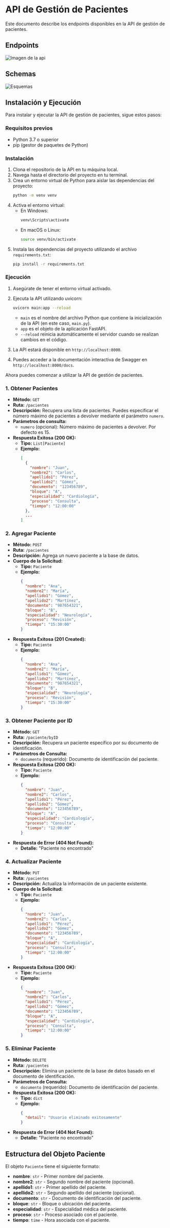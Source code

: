 # API de Gestión de Pacientes

Este documento describe los endpoints disponibles en la API de gestión de pacientes.

## Endpoints
![Imagen de la api](Readme1.png)

## Schemas

![Esquemas](Readme2.png)

## Instalación y Ejecución

Para instalar y ejecutar la API de gestión de pacientes, sigue estos pasos:

### Requisitos previos

- Python 3.7 o superior
- pip (gestor de paquetes de Python)

### Instalación

1. Clona el repositorio de la API en tu máquina local.
2. Navega hasta el directorio del proyecto en tu terminal.
3. Crea un entorno virtual de Python para aislar las dependencias del proyecto:
   ```bash
   python -m venv venv
   ```
4. Activa el entorno virtual:
   - En Windows:
     ```bash
     venv\Scripts\activate
     ```
   - En macOS o Linux:
     ```bash
     source venv/bin/activate
     ```
5. Instala las dependencias del proyecto utilizando el archivo `requirements.txt`:
   ```bash
   pip install -r requirements.txt
   ```

### Ejecución

1. Asegúrate de tener el entorno virtual activado.
2. Ejecuta la API utilizando uvicorn:
   ```bash
   uvicorn main:app --reload
   ```
   - `main` es el nombre del archivo Python que contiene la inicialización de la API (en este caso, `main.py`).
   - `app` es el objeto de la aplicación FastAPI.
   - `--reload` reinicia automáticamente el servidor cuando se realizan cambios en el código.

3. La API estará disponible en `http://localhost:8000`.

4. Puedes acceder a la documentación interactiva de Swagger en `http://localhost:8000/docs`.

Ahora puedes comenzar a utilizar la API de gestión de pacientes.

### 1. Obtener Pacientes

- **Método:** `GET`
- **Ruta:** `/pacientes`
- **Descripción:** Recupera una lista de pacientes. Puedes especificar el número máximo de pacientes a devolver mediante el parámetro `numero`.
- **Parámetros de consulta:**
  - `numero` (opcional): Número máximo de pacientes a devolver. Por defecto es 15.
- **Respuesta Exitosa (200 OK):**
  - **Tipo:** `List[Paciente]`
  - **Ejemplo:**
    ```json
    [
      {
        "nombre": "Juan",
        "nombre2": "Carlos",
        "apellido1": "Pérez",
        "apellido2": "Gómez",
        "documento": "123456789",
        "bloque": "A",
        "especialidad": "Cardiología",
        "proceso": "Consulta",
        "tiempo": "12:00:00"
      },
      ...
    ]
    ```

### 2. Agregar Paciente

- **Método:** `POST`
- **Ruta:** `/pacientes`
- **Descripción:** Agrega un nuevo paciente a la base de datos.
- **Cuerpo de la Solicitud:**
  - **Tipo:** `Paciente`
  - **Ejemplo:**
    ```json
    {
      "nombre": "Ana",
      "nombre2": "María",
      "apellido1": "Gómez",
      "apellido2": "Martínez",
      "documento": "987654321",
      "bloque": "B",
      "especialidad": "Neurología",
      "proceso": "Revisión",
      "tiempo": "15:30:00"
    }
    ```
- **Respuesta Exitosa (201 Created):**
  - **Tipo:** `Paciente`
  - **Ejemplo:**
    ```json
    {
      "nombre": "Ana",
      "nombre2": "María",
      "apellido1": "Gómez",
      "apellido2": "Martínez",
      "documento": "987654321",
      "bloque": "B",
      "especialidad": "Neurología",
      "proceso": "Revisión",
      "tiempo": "15:30:00"
    }
    ```

### 3. Obtener Paciente por ID

- **Método:** `GET`
- **Ruta:** `/paciente/byID`
- **Descripción:** Recupera un paciente específico por su documento de identificación.
- **Parámetros de Consulta:**
  - `documento` (requerido): Documento de identificación del paciente.
- **Respuesta Exitosa (200 OK):**
  - **Tipo:** `Paciente`
  - **Ejemplo:**
    ```json
    {
      "nombre": "Juan",
      "nombre2": "Carlos",
      "apellido1": "Pérez",
      "apellido2": "Gómez",
      "documento": "123456789",
      "bloque": "A",
      "especialidad": "Cardiología",
      "proceso": "Consulta",
      "tiempo": "12:00:00"
    }
    ```
- **Respuesta de Error (404 Not Found):**
  - **Detalle:** "Paciente no encontrado"

### 4. Actualizar Paciente

- **Método:** `PUT`
- **Ruta:** `/pacientes`
- **Descripción:** Actualiza la información de un paciente existente.
- **Cuerpo de la Solicitud:**
  - **Tipo:** `Paciente`
  - **Ejemplo:**
    ```json
    {
      "nombre": "Juan",
      "nombre2": "Carlos",
      "apellido1": "Pérez",
      "apellido2": "Gómez",
      "documento": "123456789",
      "bloque": "A",
      "especialidad": "Cardiología",
      "proceso": "Consulta",
      "tiempo": "12:00:00"
    }
    ```
- **Respuesta Exitosa (200 OK):**
  - **Tipo:** `Paciente`
  - **Ejemplo:**
    ```json
    {
      "nombre": "Juan",
      "nombre2": "Carlos",
      "apellido1": "Pérez",
      "apellido2": "Gómez",
      "documento": "123456789",
      "bloque": "A",
      "especialidad": "Cardiología",
      "proceso": "Consulta",
      "tiempo": "12:00:00"
    }
    ```

### 5. Eliminar Paciente

- **Método:** `DELETE`
- **Ruta:** `/pacientes`
- **Descripción:** Elimina un paciente de la base de datos basado en el documento de identificación.
- **Parámetros de Consulta:**
  - `documento` (requerido): Documento de identificación del paciente.
- **Respuesta Exitosa (200 OK):**
  - **Tipo:** `dict`
  - **Ejemplo:**
    ```json
    {
      "detail": "Usuario eliminado exitosamente"
    }
    ```
- **Respuesta de Error (404 Not Found):**
  - **Detalle:** "Paciente no encontrado"

## Estructura del Objeto Paciente

El objeto `Paciente` tiene el siguiente formato:

- **nombre**: `str` - Primer nombre del paciente.
- **nombre2**: `str` - Segundo nombre del paciente (opcional).
- **apellido1**: `str` - Primer apellido del paciente.
- **apellido2**: `str` - Segundo apellido del paciente (opcional).
- **documento**: `str` - Documento de identificación del paciente.
- **bloque**: `str` - Bloque o ubicación del paciente.
- **especialidad**: `str` - Especialidad médica del paciente.
- **proceso**: `str` - Proceso asociado con el paciente.
- **tiempo**: `time` - Hora asociada con el paciente.

